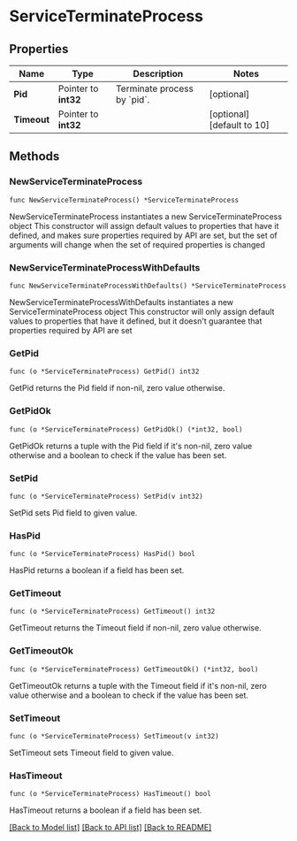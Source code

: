 # ServiceTerminateProcess

## Properties

Name | Type | Description | Notes
------------ | ------------- | ------------- | -------------
**Pid** | Pointer to **int32** | Terminate process by &#x60;pid&#x60;. | [optional] 
**Timeout** | Pointer to **int32** |  | [optional] [default to 10]

## Methods

### NewServiceTerminateProcess

`func NewServiceTerminateProcess() *ServiceTerminateProcess`

NewServiceTerminateProcess instantiates a new ServiceTerminateProcess object
This constructor will assign default values to properties that have it defined,
and makes sure properties required by API are set, but the set of arguments
will change when the set of required properties is changed

### NewServiceTerminateProcessWithDefaults

`func NewServiceTerminateProcessWithDefaults() *ServiceTerminateProcess`

NewServiceTerminateProcessWithDefaults instantiates a new ServiceTerminateProcess object
This constructor will only assign default values to properties that have it defined,
but it doesn't guarantee that properties required by API are set

### GetPid

`func (o *ServiceTerminateProcess) GetPid() int32`

GetPid returns the Pid field if non-nil, zero value otherwise.

### GetPidOk

`func (o *ServiceTerminateProcess) GetPidOk() (*int32, bool)`

GetPidOk returns a tuple with the Pid field if it's non-nil, zero value otherwise
and a boolean to check if the value has been set.

### SetPid

`func (o *ServiceTerminateProcess) SetPid(v int32)`

SetPid sets Pid field to given value.

### HasPid

`func (o *ServiceTerminateProcess) HasPid() bool`

HasPid returns a boolean if a field has been set.

### GetTimeout

`func (o *ServiceTerminateProcess) GetTimeout() int32`

GetTimeout returns the Timeout field if non-nil, zero value otherwise.

### GetTimeoutOk

`func (o *ServiceTerminateProcess) GetTimeoutOk() (*int32, bool)`

GetTimeoutOk returns a tuple with the Timeout field if it's non-nil, zero value otherwise
and a boolean to check if the value has been set.

### SetTimeout

`func (o *ServiceTerminateProcess) SetTimeout(v int32)`

SetTimeout sets Timeout field to given value.

### HasTimeout

`func (o *ServiceTerminateProcess) HasTimeout() bool`

HasTimeout returns a boolean if a field has been set.


[[Back to Model list]](../README.md#documentation-for-models) [[Back to API list]](../README.md#documentation-for-api-endpoints) [[Back to README]](../README.md)


